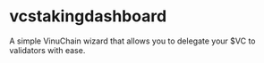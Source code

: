 # vcstakingdashboard
A simple VinuChain wizard that allows you to delegate your $VC to validators with ease.
